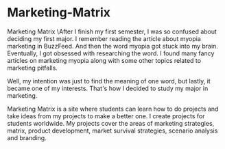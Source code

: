 # Marketing-Matrix
Marketing Matrix
\After I finish my first semester, I was so confused about deciding my first major. I remember reading the article about myopia marketing in BuzzFeed. And then the word myopia got stuck into my brain. Eventually, I got obsessed with researching the word. I found many fancy articles on marketing myopia along with some other topics related to marketing pitfalls.


Well, my intention was just to find the meaning of one word,
but lastly, it became one of my interests. That's how I decided to study my major in marketing.
















Marketing Matrix is a site where students can learn how to do projects and take ideas from my projects to make a better one.
I create projects for students worldwide. My projects cover the areas of marketing strategies, matrix, product development, market survival strategies, scenario analysis and branding.
